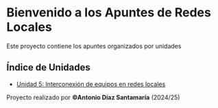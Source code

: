 # Bienvenido a los Apuntes de Redes Locales

Este proyecto contiene los apuntes organizados por unidades


## Índice de Unidades
- [Unidad 5: Interconexión de equipos en redes locales](u05/05-01.md)
  

  
Proyecto realizado por **&copy;Antonio Díaz Santamaría** (2024/25)

